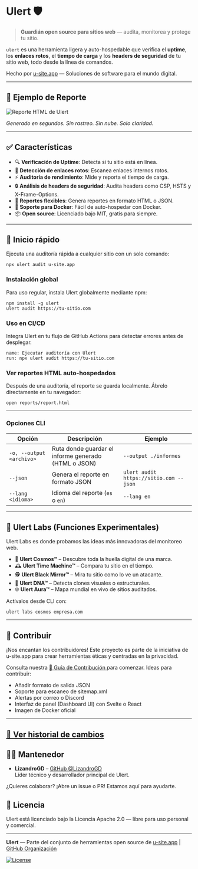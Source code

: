 # Ulert 🛡️

> **Guardián open source para sitios web** — audita, monitorea y protege tu sitio.

`ulert` es una herramienta ligera y auto-hospedable que verifica el **uptime**, los **enlaces rotos**, el **tiempo de carga** y los **headers de seguridad** de tu sitio web, todo desde la línea de comandos.

Hecho por [u-site.app](https://u-site.app) — Soluciones de software para el mundo digital.

---

## 📸 Ejemplo de Reporte

![Reporte HTML de Ulert](/_assets/report.png)

_Generado en segundos. Sin rastreo. Sin nube. Solo claridad._

---

## ✅ Características

- 🔍 **Verificación de Uptime**: Detecta si tu sitio está en línea.
- 🔗 **Detección de enlaces rotos**: Escanea enlaces internos rotos.
- ⚡ **Auditoría de rendimiento**: Mide y reporta el tiempo de carga.
- 🔒 **Análisis de headers de seguridad**: Audita headers como CSP, HSTS y X-Frame-Options.
- 📄 **Reportes flexibles**: Genera reportes en formato HTML o JSON.
- 🐳 **Soporte para Docker**: Fácil de auto-hospedar con Docker.
- 📦 **Open source**: Licenciado bajo MIT, gratis para siempre.

---

## 🚀 Inicio rápido

Ejecuta una auditoría rápida a cualquier sitio con un solo comando:

    npx ulert audit u-site.app

### Instalación global 

Para uso regular, instala Ulert globalmente mediante npm: 
  
    npm install -g ulert
    ulert audit https://tu-sitio.com
    
 
### Uso en CI/CD 

Integra Ulert en tu flujo de GitHub Actions para detectar errores antes de desplegar. 

    name: Ejecutar auditoría con Ulert
    run: npx ulert audit https://tu-sitio.com
 
 
### Ver reportes HTML auto-hospedados 

Después de una auditoría, el reporte se guarda localmente. Ábrelo directamente en tu navegador: 

    open reports/report.html
 
---

### Opciones CLI

| Opción | Descripción | Ejemplo |
|--------|-------------|---------|
| `-o, --output <archivo>` | Ruta donde guardar el informe generado (HTML o JSON) | `--output ./informes` |
| `--json` | Genera el reporte en formato JSON | `ulert audit https://sitio.com --json` |
| `--lang <idioma>` | Idioma del reporte (`es` o `en`) | `--lang en` |

---

## 🧪 Ulert Labs (Funciones Experimentales)

Ulert Labs es donde probamos las ideas más innovadoras del monitoreo web.

- 🔭 **Ulert Cosmos™** – Descubre toda la huella digital de una marca.
- 🕰️ **Ulert Time Machine™** – Compara tu sitio en el tiempo.
- 🕵️ **Ulert Black Mirror™** – Mira tu sitio como lo ve un atacante.
- 🧬 **Ulert DNA™** – Detecta clones visuales o estructurales.
- 🌐 **Ulert Aura™** – Mapa mundial en vivo de sitios auditados.

Actívalos desde CLI con:

    ulert labs cosmos empresa.com

---

## 🤝 Contribuir 

¡Nos encantan los contribuidores! Este proyecto es parte de la iniciativa de u-site.app para crear herramientas éticas y centradas en la privacidad. 

Consulta nuestra [📖 Guía de Contribución ](CONTRIBUTING.md) para comenzar. 
Ideas para contribuir: 

- Añadir formato de salida JSON
- Soporte para escaneo de sitemap.xml
- Alertas por correo o Discord
- Interfaz de panel (Dashboard UI) con Svelte o React
- Imagen de Docker oficial
     
---

## [📖 Ver historial de cambios](CHANGELOG.md)

## 🧑‍💻 Mantenedor

- **LizandroGD** – [GitHub @LizandroGD](https://github.com/LizandroGD)  
  Líder técnico y desarrollador principal de Ulert.

¿Quieres colaborar? ¡Abre un issue o PR! Estamos aquí para ayudarte.

## 📜 Licencia 

Ulert está licenciado bajo la Licencia Apache 2.0 — libre para uso personal y comercial. 

---

**Ulert** — Parte del conjunto de herramientas open source de [u-site.app](https://u-site.app) | [GitHub Organización](https://github.com/U-SITE-SAS-BIC/ulert.git)
     
[![License](https://img.shields.io/badge/License-Apache_2.0-blue.svg)](http://www.apache.org/licenses/LICENSE-2.0)

